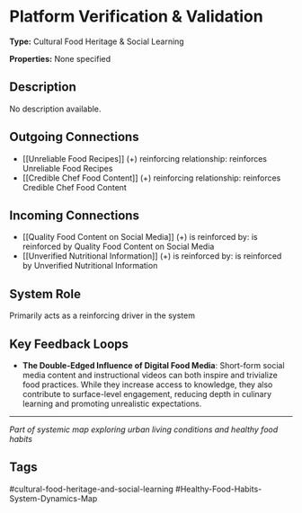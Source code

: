 # Platform Verification & Validation

**Type:** Cultural Food Heritage & Social Learning

**Properties:** None specified

## Description
No description available.

## Outgoing Connections
- [[Unreliable Food Recipes]] (+) reinforcing relationship: reinforces Unreliable Food Recipes
- [[Credible Chef Food Content]] (+) reinforcing relationship: reinforces Credible Chef Food Content

## Incoming Connections
- [[Quality Food Content on Social Media]] (+) is reinforced by: is reinforced by Quality Food Content on Social Media
- [[Unverified Nutritional Information]] (+) is reinforced by: is reinforced by Unverified Nutritional Information

## System Role
Primarily acts as a reinforcing driver in the system

## Key Feedback Loops
- **The Double-Edged Influence of Digital Food Media**: Short-form social media content and instructional videos can both inspire and trivialize food practices. While they increase access to knowledge, they also contribute to surface-level engagement, reducing depth in culinary learning and promoting unrealistic expectations.

---
*Part of systemic map exploring urban living conditions and healthy food habits*

## Tags
#cultural-food-heritage-and-social-learning #Healthy-Food-Habits-System-Dynamics-Map
